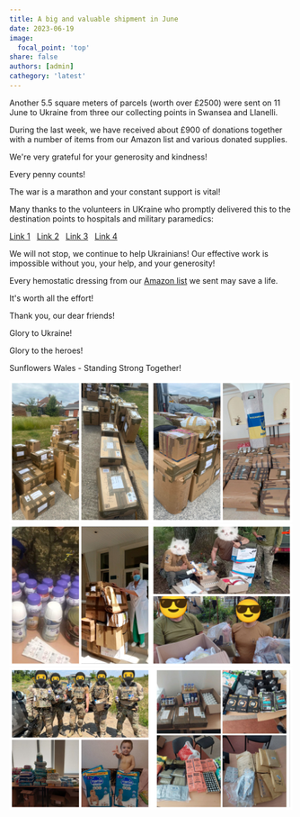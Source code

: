 ```yaml
---
title: A big and valuable shipment in June
date: 2023-06-19
image:
  focal_point: 'top'
share: false
authors: [admin]
cathegory: 'latest'
---
```


Another 5.5 square meters of parcels (worth over £2500) were sent on 11 June to Ukraine from three our collecting points in Swansea and Llanelli. 

<!--more-->

During the last week, we have received about £900 of donations together with a number of items from our Amazon list and various donated supplies.

We're very grateful for your generosity and kindness!

Every penny counts!

The war is a marathon and your constant support is vital!

Many thanks to the volunteers in UKraine who promptly delivered this to the destination points to hospitals and military paramedics:

<a href="https://www.facebook.com/luda.barsyk/posts/pfbid0HFSR3cRs3btxdN1EJzuYujzTHoRHkMGJANpFM8pQ9nSnxPh94dNpVT68hXzAQMeDl" target="_blank">Link 1</a>&nbsp;&nbsp;
<a href="https://www.facebook.com/luda.barsyk/posts/pfbid02Y7ekpTAP6Q5bkwAVZ6LxUgKBzEj5tdeHrwASDmj2UWdN35PjjnabcMSSRY8bNmf5l" target="_blank">Link 2</a>&nbsp;&nbsp;
<a href="https://www.facebook.com/groups/601579067497655/posts/834798987508994" target="_blank">Link 3</a>&nbsp;&nbsp;
<a href="https://www.facebook.com/oleksandr.korkoil/posts/pfbid02C8w3G9Rb6MvGHSnhCDkeBnaoQKGnKyqkZEtG4Q9UPkoGjyy3bLBACaqzPDYQYjByl" target="_blank">Link 4</a>&nbsp;&nbsp;

 
We will not stop, we continue to help Ukrainians! Our effective work is impossible without you, your help, and your generosity! 

Every hemostatic dressing from our <a href="https://amzn.to/3DeSWrn" target="_blank">Amazon list</a> we sent may save a life. 

It's worth all the effort!

Thank you, our dear friends!

Glory to Ukraine!

Glory to the heroes!

Sunflowers Wales - Standing Strong Together!

<div style="margin-top: 0;"><img src="June-1.jpg" alt="June-Shipment1" width="50%" style="display: inline; margin-top: 0;"/><img src="June-2.jpg" alt="June-Shipment2" width="50%" style="display: inline; margin-top: 0;"/></div> 

<div style="margin-top: 0;"><img src="June-3.jpg" alt="June-Shipment3" width="50%" style="display: inline; margin-top: 0;"/><img src="June-4.jpg" alt="June-Shipment4" width="50%" style="display: inline; margin-top: 0;"/></div> 

<div style="margin-top: 0;"><img src="June-5.jpg" alt="June-Shipment5" width="50%" style="display: inline; margin-top: 0;"/><img src="June-6.jpg" alt="June-Shipment6" width="50%" style="display: inline; margin-top: 0;"/></div> 

